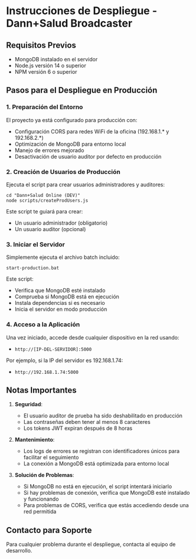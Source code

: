 # Instrucciones de Despliegue - Dann+Salud Broadcaster

## Requisitos Previos
- MongoDB instalado en el servidor
- Node.js versión 14 o superior
- NPM versión 6 o superior

## Pasos para el Despliegue en Producción

### 1. Preparación del Entorno

El proyecto ya está configurado para producción con:
- Configuración CORS para redes WiFi de la oficina (192.168.1.* y 192.168.2.*)
- Optimización de MongoDB para entorno local
- Manejo de errores mejorado
- Desactivación de usuario auditor por defecto en producción

### 2. Creación de Usuarios de Producción

Ejecuta el script para crear usuarios administradores y auditores:

```
cd "Dann+Salud Online (DEV)"
node scripts/createProdUsers.js
```

Este script te guiará para crear:
- Un usuario administrador (obligatorio)
- Un usuario auditor (opcional)

### 3. Iniciar el Servidor

Simplemente ejecuta el archivo batch incluido:

```
start-production.bat
```

Este script:
- Verifica que MongoDB esté instalado
- Comprueba si MongoDB está en ejecución
- Instala dependencias si es necesario
- Inicia el servidor en modo producción

### 4. Acceso a la Aplicación

Una vez iniciado, accede desde cualquier dispositivo en la red usando:
- `http://[IP-DEL-SERVIDOR]:5000`

Por ejemplo, si la IP del servidor es 192.168.1.74:
- `http://192.168.1.74:5000`

## Notas Importantes

1. **Seguridad**:
   - El usuario auditor de prueba ha sido deshabilitado en producción
   - Las contraseñas deben tener al menos 8 caracteres
   - Los tokens JWT expiran después de 8 horas

2. **Mantenimiento**:
   - Los logs de errores se registran con identificadores únicos para facilitar el seguimiento
   - La conexión a MongoDB está optimizada para entorno local

3. **Solución de Problemas**:
   - Si MongoDB no está en ejecución, el script intentará iniciarlo
   - Si hay problemas de conexión, verifica que MongoDB esté instalado y funcionando
   - Para problemas de CORS, verifica que estás accediendo desde una red permitida

## Contacto para Soporte

Para cualquier problema durante el despliegue, contacta al equipo de desarrollo.